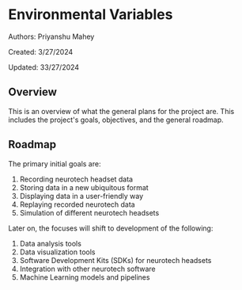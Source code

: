 # Environmental Variables

Authors: Priyanshu Mahey

Created: 3/27/2024

Updated: 33/27/2024

## Overview

This is an overview of what the general plans for the project are. This includes the project's goals, objectives, and the general roadmap.

## Roadmap

The primary initial goals are:

1. Recording neurotech headset data
2. Storing data in a new ubiquitous format
3. Displaying data in a user-friendly way
4. Replaying recorded neurotech data
5. Simulation of different neurotech headsets

Later on, the focuses will shift to development of the following:

1. Data analysis tools
2. Data visualization tools
3. Software Development Kits (SDKs) for neurotech headsets
4. Integration with other neurotech software
5. Machine Learning models and pipelines
